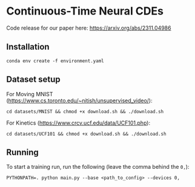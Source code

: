 # Continuous-Time Neural CDEs
Code release for our paper here: https://arxiv.org/abs/2311.04986

## Installation

```conda env create -f environment.yaml```

## Dataset setup

For Moving MNIST (https://www.cs.toronto.edu/~nitish/unsupervised_video/):

```cd datasets/MNIST && chmod +x download.sh && ./download.sh```

For Kinetics (https://www.crcv.ucf.edu/data/UCF101.php):

```cd datasets/UCF101 && chmod +x download.sh && ./download.sh```

## Running

To start a training run, run the following (leave the comma behind the `0,`):

```PYTHONPATH=. python main.py --base <path_to_config> --devices 0,```